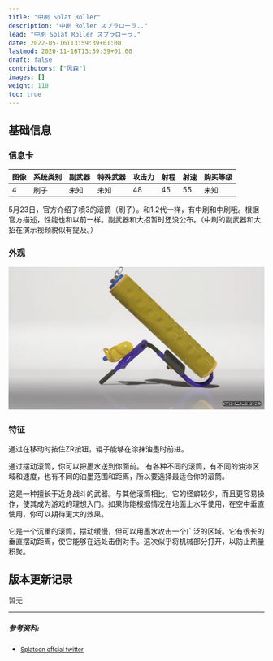 ```yaml
---
title: "中刷 Splat Roller"
description: "中刷 Roller スプラローラ.."
lead: "中刷 Splat Roller スプラローラ."
date: 2022-05-16T13:59:39+01:00
lastmod: 2020-11-16T13:59:39+01:00
draft: false
contributors: ["风森"]
images: []
weight: 110
toc: true
---
```

## 基础信息
### 信息卡
| 图像 | 系统类别 | 副武器 | 特殊武器 | 攻击力 | 射程 | 射速 | 购买等级 |
| ---- | -------- | ------ | -------- | ---- | ---- | ---- | -------- |
| 4    | 刷子     | 未知   | 未知     | 48   | 45   | 55   | 未知       | 


 5月23日，官方介绍了喷3的滚筒（刷子）。和1,2代一样，有中刷和中刷哦。根据官方描述，性能也和以前一样。副武器和大招暂时还没公布。（中刷的副武器和大招在演示视频貌似有提及。）

### 外观


![中刷](./images/Splat_Roller.jpg)

### 特征
通过在移动时按住ZR按钮，辊子能够在涂抹油墨时前进。

通过摆动滚筒，你可以把墨水送到你面前。
有各种不同的滚筒，有不同的油漆区域和速度，也有不同的油墨范围和距离，所以要选择最适合你的滚筒。 

这是一种擅长于近身战斗的武器。与其他滚筒相比，它的怪癖较少，而且更容易操作，使其成为游戏的理想入门。如果你能根据情况在地面上水平使用，在空中垂直使用，你可以期待更大的效果。 

它是一个沉重的滚筒，摆动缓慢，但可以用墨水攻击一个广泛的区域。它有很长的垂直摆动距离，使它能够在远处击倒对手。这次似乎将机械部分打开，以防止热量积聚。


## 版本更新记录
暂无

--- 

##### 参考资料:  
- [<small> Splatoon offcial twitter</small>](https://twitter.com/SplatoonJP/status/1528662017535787008?s=20&t=RxoAVK4Ibbq1AuQlJP4iyA) 

